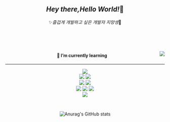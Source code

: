 <div align="center">

## <i>Hey there,Hello World!</i>👋
✨<i>즐겁게 개발하고 싶은 개발자 지망생</i>🐣
<br>
<br>
<br>
<br>
<br>


<img align="right" src="https://github-readme-stats.vercel.app/api/top-langs/?username=faith-choi&theme=gotham&exclude_repo=Computer-Science-Engineering&layout=compact&langs_count=10"/>

#### 🌱 I’m currently learning

---

<a><img src="https://img.shields.io/badge/Node.js-339933?style=flat-square&logo=Node.js&logoColor=white"/></a>  
<a><img src="https://img.shields.io/badge/JavsScript-F7DF1E?style=flat-square&logo=JavaScript&logoColor=white"/> <img src="https://img.shields.io/badge/TypeScript-3178C6?style=flat-square&logo=TypeScript&logoColor=white"/></a>  
<a><img src="https://img.shields.io/badge/NestJS-E0234E?style=flat-square&logo=NestJS&logoColor=white"/> <img src="https://img.shields.io/badge/Express-000000?style=flat-square&logo=Express&logoColor=white"/></a>  
<a><img src="https://img.shields.io/badge/MongoDB-47A248?style=flat-square&logo=MongoDB&logoColor=white"/> <img src="https://img.shields.io/badge/MySQL-4479A1?style=flat-square&logo=MySQL&logoColor=white"/> <img src="https://img.shields.io/badge/Docker-2496ED?style=flat-square&logo=Docker&logoColor=white"/></a>  
<a><img src="https://img.shields.io/badge/Git-F05032?style=flat-square&logo=Git&logoColor=white"/>

<br>

![Anurag's GitHub stats](https://github-readme-stats.vercel.app/api?username=faith-choi&theme=gotham&show_icons=true)

</div>
